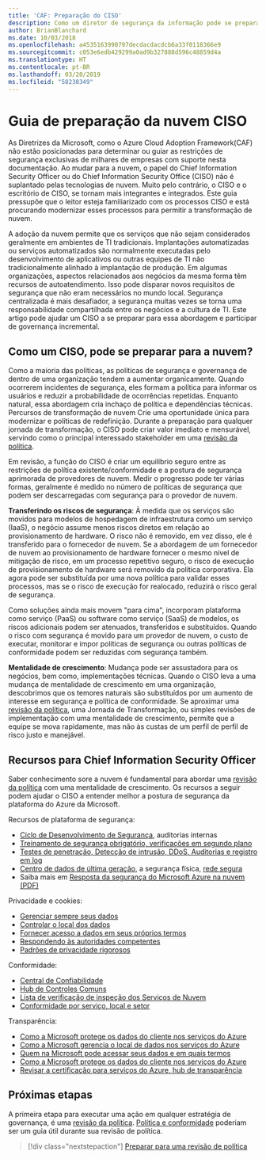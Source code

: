 ```yaml
---
title: 'CAF: Preparação do CISO'
description: Como um diretor de segurança da informação pode se preparar para a nuvem?
author: BrianBlanchard
ms.date: 10/03/2018
ms.openlocfilehash: a4535163990797decdacdacdcb6a33f0118366e9
ms.sourcegitcommit: c053e6edb429299a0ad9b327888d596c48859d4a
ms.translationtype: HT
ms.contentlocale: pt-BR
ms.lasthandoff: 03/20/2019
ms.locfileid: "58238349"
---
```

# <a name="ciso-cloud-readiness-guide"></a>Guia de preparação da nuvem CISO

As Diretrizes da Microsoft, como o Azure Cloud Adoption Framework(CAF) não estão posicionadas para determinar ou guiar as restrições de segurança exclusivas de milhares de empresas com suporte nesta documentação. Ao mudar para a nuvem, o papel do Chief Information Security Officer ou do Chief Information Security Office (CISO) não é suplantado pelas tecnologias de nuvem. Muito pelo contrário, o CISO e o escritório de CISO, se tornam mais integrantes e integrados. Este guia pressupõe que o leitor esteja familiarizado com os processos CISO e está procurando modernizar esses processos para permitir a transformação de nuvem.

A adoção da nuvem permite que os serviços que não sejam considerados geralmente em ambientes de TI tradicionais. Implantações automatizadas ou serviços automatizados são normalmente executadas pelo desenvolvimento de aplicativos ou outras equipes de TI não tradicionalmente alinhado à implantação de produção. Em algumas organizações, aspectos relacionados aos negócios da mesma forma têm recursos de autoatendimento. Isso pode disparar novos requisitos de segurança que não eram necessários no mundo local. Segurança centralizada é mais desafiador, a segurança muitas vezes se torna uma responsabilidade compartilhada entre os negócios e a cultura de TI. Este artigo pode ajudar um CISO a se preparar para essa abordagem e participar de governança incremental.

## <a name="how-can-the-ciso-prepare-for-the-cloud"></a>Como um CISO, pode se preparar para a nuvem?

Como a maioria das políticas, as políticas de segurança e governança de dentro de uma organização tendem a aumentar organicamente. Quando ocorrerem incidentes de segurança, eles formam a política para informar os usuários e reduzir a probabilidade de ocorrências repetidas. Enquanto natural, essa abordagem cria inchaço de política e dependências técnicas. Percursos de transformação de nuvem Crie uma oportunidade única para modernizar e políticas de redefinição. Durante a preparação para qualquer jornada de transformação, o CISO pode criar valor imediato e mensurável, servindo como o principal interessado stakeholder em uma [revisão da política](./what-is-a-cloud-policy-review.md).

Em revisão, a função do CISO é criar um equilíbrio seguro entre as restrições de política existente/conformidade e a postura de segurança aprimorada de provedores de nuvem. Medir o progresso pode ter várias formas, geralmente é medido no número de políticas de segurança que podem ser descarregadas com segurança para o provedor de nuvem.

**Transferindo os riscos de segurança**: À medida que os serviços são movidos para modelos de hospedagem de infraestrutura como um serviço (IaaS), o negócio assume menos riscos diretos em relação ao provisionamento de hardware. O risco não é removido, em vez disso, ele é transferido para o fornecedor de nuvem. Se a abordagem de um fornecedor de nuvem ao provisionamento de hardware fornecer o mesmo nível de mitigação de risco, em um processo repetitivo seguro, o risco de execução de provisionamento de hardware será removido da política corporativa. Ela agora pode ser substituída por uma nova política para validar esses processos, mas se o risco de execução for realocado, reduzirá o risco geral de segurança.

Como soluções ainda mais movem "para cima", incorporam plataforma como serviço (PaaS) ou software como serviço (SaaS) de modelos, os riscos adicionais podem ser atenuados, transferidos e substituídos. Quando o risco com segurança é movido para um provedor de nuvem, o custo de executar, monitorar e impor políticas de segurança ou outras políticas de conformidade podem ser reduzidas com segurança também.

**Mentalidade de crescimento**: Mudança pode ser assustadora para os negócios, bem como, implementações técnicas. Quando o CISO leva a uma mudança de mentalidade de crescimento em uma organização, descobrimos que os temores naturais são substituídos por um aumento de interesse em segurança e política de conformidade. Se aproximar uma [revisão da política](./what-is-a-cloud-policy-review.md), uma Jornada de Transformação, ou simples revisões de implementação com uma mentalidade de crescimento, permite que a equipe se mova rapidamente, mas não às custas de um perfil de perfil de risco justo e manejável.

## <a name="resources-for-the-chief-information-security-officer"></a>Recursos para Chief Information Security Officer

Saber conhecimento sore a nuvem é fundamental para abordar uma [revisão da política](./what-is-a-cloud-policy-review.md) com uma mentalidade de crescimento. Os recursos a seguir podem ajudar o CISO a entender melhor a postura de segurança da plataforma do Azure da Microsoft.

Recursos de plataforma de segurança:

* [Ciclo de Desenvolvimento de Segurança](https://www.microsoft.com/sdl/), auditorias internas
* [Treinamento de segurança obrigatório, verificações em segundo plano](https://downloads.cloudsecurityalliance.org/star/self-assessment/StandardResponsetoRequestforInformationWindowsAzureSecurityPrivacy.docx)
* [Testes de penetração, Detecção de intrusão, DDoS, Auditorias e registro em log](https://www.microsoft.com/trustcenter/Security/AuditingAndLogging)
* [Centro de dados de última geração](https://www.microsoft.com/cloud-platform/global-datacenters), a segurança física, [rede segura](/azure/security/security-network-overview)
* Saiba mais em [Resposta da segurança do Microsoft Azure na nuvem (PDF)](https://aka.ms/SecurityResponsePaper)

Privacidade e cookies:

* [Gerenciar sempre seus dados](https://www.microsoft.com/trustcenter/Privacy/You-own-your-data)
* [Controlar o local dos dados](https://www.microsoft.com/trustcenter/Privacy/Where-your-data-is-located)
* [Fornecer acesso a dados em seus próprios termos](https://www.microsoft.com/trustcenter/Privacy/Who-can-access-your-data-and-on-what-terms)
* [Respondendo às autoridades competentes](https://www.microsoft.com/trustcenter/Privacy/Responding-to-govt-agency-requests-for-customer-data)
* [Padrões de privacidade rigorosos](https://www.microsoft.com/TrustCenter/Privacy/We-set-and-adhere-to-stringent-standards)

Conformidade:

* [Central de Confiabilidade](https://www.microsoft.com/trustcenter/default.aspx)
* [Hub de Controles Comuns](https://www.microsoft.com/trustcenter/Common-Controls-Hub)
* [Lista de verificação de inspeção dos Serviços de Nuvem ](https://www.microsoft.com/trustcenter/Compliance/Due-Diligence-Checklist)
* [Conformidade por serviço, local e setor](https://www.microsoft.com/trustcenter/Compliance/default.aspx)

Transparência:

* [Como a Microsoft protege os dados do cliente nos serviços do Azure](https://www.microsoft.com/trustcenter/Transparency/default.aspx)
* [Como a Microsoft gerencia o local de dados nos serviços do Azure](https://azuredatacentermap.azurewebsites.net/)
* [Quem na Microsoft pode acessar seus dados e em quais termos](https://www.microsoft.com/trustcenter/Privacy/Who-can-access-your-data-and-on-what-terms)
* [Como a Microsoft protege os dados do cliente nos serviços do Azure](https://www.microsoft.com/trustcenter/Transparency/default.aspx)
* [Revisar a certificação para serviços do Azure, hub de transparência](https://www.microsoft.com/trustcenter/Compliance/default.aspx)

## <a name="next-steps"></a>Próximas etapas

A primeira etapa para executar uma ação em qualquer estratégia de governança, é uma [revisão da política](./what-is-a-cloud-policy-review.md). [Política e conformidade](./overview.md) poderiam ser um guia útil durante sua revisão de política.

> [!div class="nextstepaction"]
> [Preparar para uma revisão de política](./what-is-a-cloud-policy-review.md)